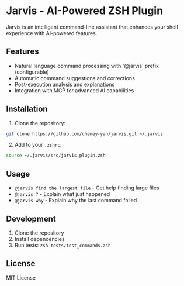 # Jarvis - AI-Powered ZSH Plugin

Jarvis is an intelligent command-line assistant that enhances your shell experience with AI-powered features.

## Features

- Natural language command processing with '@jarvis' prefix (configurable)
- Automatic command suggestions and corrections
- Post-execution analysis and explanations
- Integration with MCP for advanced AI capabilities

## Installation

1. Clone the repository:
```bash
git clone https://github.com/cheney-yan/jarvis.git ~/.jarvis
```

2. Add to your `.zshrc`:
```bash
source ~/.jarvis/src/jarvis.plugin.zsh
```

## Usage

- `@jarvis find the largest file` - Get help finding large files
- `@jarvis ?` - Explain what just happened
- `@jarvis why` - Explain why the last command failed

## Development

1. Clone the repository
2. Install dependencies
3. Run tests: `zsh tests/test_commands.zsh`

## License

MIT License
